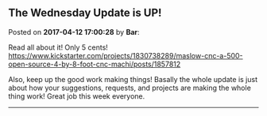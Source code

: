 ## The Wednesday Update is UP!
Posted on **2017-04-12 17:00:28** by **Bar**:

Read all about it! Only 5 cents! https://www.kickstarter.com/projects/1830738289/maslow-cnc-a-500-open-source-4-by-8-foot-cnc-machi/posts/1857812

Also, keep up the good work making things! Basally the whole update is just about how your suggestions, requests, and projects are making the whole thing work! Great job this week everyone.

---

